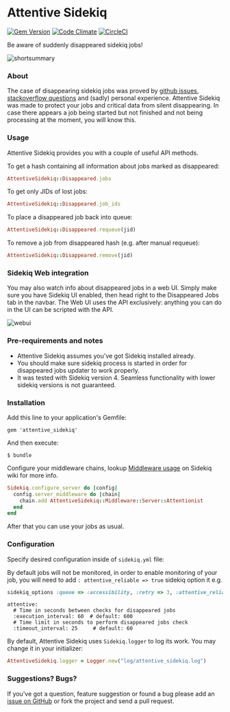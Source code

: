 Attentive Sidekiq
===========================

[![Gem Version](https://badge.fury.io/rb/attentive_sidekiq.svg)](https://badge.fury.io/rb/attentive_sidekiq)
[![Code Climate](https://codeclimate.com/github/twonegatives/attentive_sidekiq/badges/gpa.svg)](https://codeclimate.com/github/twonegatives/attentive_sidekiq)
[![CircleCI](https://circleci.com/gh/twonegatives/attentive_sidekiq.svg?style=shield)](https://circleci.com/gh/twonegatives/attentive_sidekiq)

Be aware of suddenly disappeared sidekiq jobs!

![shortsummary](https://cloud.githubusercontent.com/assets/1937799/20489411/fe726e82-b023-11e6-9528-7df519fec7dd.gif)

### About 
The case of disappearing sidekiq jobs was proved by [github issues](https://github.com/mperham/sidekiq/issues/1831), [stackoverflow questions](http://stackoverflow.com/questions/35555000/current-sidekiq-job-lost-when-deploying-to-heroku) and (sadly) personal experience. Attentive Sidekiq was made to protect your jobs and critical data from silent disappearing. In case there appears a job being started but not finished and not being processing at the moment, you will know this.

### Usage
Attentive Sidekiq provides you with a couple of useful API methods.

To get a hash containing all information about jobs marked as disappeared:
```ruby
AttentiveSidekiq::Disappeared.jobs
```

To get only JIDs of lost jobs:
```ruby
AttentiveSidekiq::Disappeared.job_ids
```

To place a disappeared job back into queue:
```ruby
AttentiveSidekiq::Disappeared.requeue(jid)
```

To remove a job from disappeared hash (e.g. after manual requeue):
```ruby
AttentiveSidekiq::Disappeared.remove(jid)
```

### Sidekiq Web integration
You may also watch info about disappeared jobs in a web UI.
Simply make sure you have Sidekiq UI enabled, then head right to the Disappeared Jobs tab in the navbar.
The Web UI uses the API exclusively: anything you can do in the UI can be scripted with the API.

![webui](https://cloud.githubusercontent.com/assets/1937799/20490807/a01216d0-b028-11e6-96b7-c23fd67bdf89.png)

### Pre-requirements and notes

- Attentive Sidekiq assumes you've got Sidekiq installed already.
- You should make sure sidekiq process is started in order for disappeared jobs updater to work properly.
- It was tested with Sidekiq version 4. Seamless functionality with lower sidekiq versions is not guaranteed.

### Installation

Add this line to your application's Gemfile:
    
    gem 'attentive_sidekiq'

And then execute:

    $ bundle

Configure your middleware chains, lookup [Middleware usage](https://github.com/mperham/sidekiq/wiki/Middleware) on Sidekiq wiki for more info.

```ruby
Sidekiq.configure_server do |config|
  config.server_middleware do |chain|
    chain.add AttentiveSidekiq::Middleware::Server::Attentionist
  end
end
```

After that you can use your jobs as usual.

### Configuration

Specify desired configuration inside of `sidekiq.yml` file:

By default jobs will not be monitored, in order to enable monitoring of your job, you will need to add `:
attentive_reliable => true` sidekiq option it e.g.
```ruby
sidekiq_options :queue => :accessibility, :retry => 3, :attentive_reliable => true
```


```YML
attentive:
  # Time in seconds between checks for disappeared jobs
  :execution_interval: 60  # default: 600
  # Time limit in seconds to perform disappeared jobs check
  :timeout_interval: 25     # default: 60
```

By default, Attentive Sidekiq uses `Sidekiq.logger` to log its work. You may change it in your initializer:

```ruby
AttentiveSidekiq.logger = Logger.new("log/attentive_sidekiq.log")
```

### Suggestions? Bugs?

If you've got a question, feature suggestion or found a bug please add an [issue on GitHub](https://github.com/twonegatives/attentive_sidekiq/issues) or fork the project and send a pull request.
